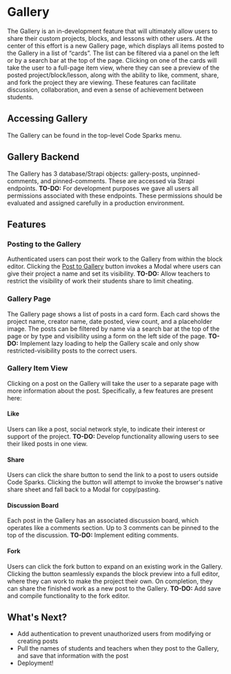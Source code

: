 # Gallery
The Gallery is an in-development feature that will ultimately allow users to share their custom projects, blocks, and lessons with other users. At the center of this effort is a new Gallery page, which displays all items posted to the Gallery in a list of “cards”. The list can be filtered via a panel on the left or by a search bar at the top of the page.
Clicking on one of the cards will take the user to a full-page item view, where they can see a preview of the posted project/block/lesson, along with the ability to like, comment, share, and fork the project they are viewing. These features can facilitate discussion, collaboration, and even a sense of achievement between students.

## Accessing Gallery
The Gallery can be found in the top-level Code Sparks menu.

## Gallery Backend
The Gallery has 3 database/Strapi objects: gallery-posts, unpinned-comments, and pinned-comments. These are accessed via Strapi endpoints.
**TO-DO:** For development purposes we gave all users all permissions associated with these endpoints. These permissions should be evaluated and assigned carefully in a production environment.

## Features
### Posting to the Gallery
Authenticated users can post their work to the Gallery from within the block editor. Clicking the <ins>Post to Gallery</ins> button invokes a Modal where users can give their project a name and set its visibility.
**TO-DO:** Allow teachers to restrict the visibility of work their students share to limit cheating.
### Gallery Page
The Gallery page shows a list of posts in a card form. Each card shows the project name, creator name, date posted, view count, and a placeholder image. The posts can be filtered by name via a search bar at the top of the page or by type and visibility using a form on the left side of the page.
**TO-DO:** Implement lazy loading to help the Gallery scale and only show restricted-visibility posts to the correct users.
### Gallery Item View
Clicking on a post on the Gallery will take the user to a separate page with more information about the post. Specifically, a few features are present here:
#### Like
Users can like a post, social network style, to indicate their interest or support of the project.
**TO-DO:** Develop functionality allowing users to see their liked posts in one view.
#### Share
Users can click the share button to send the link to a post to users outside Code Sparks. Clicking the button will attempt to invoke the browser's native share sheet and fall back to a Modal for copy/pasting.
#### Discussion Board
Each post in the Gallery has an associated discussion board, which operates like a comments section. Up to 3 comments can be pinned to the top of the discussion.
**TO-DO:** Implement editing comments.
#### Fork
Users can click the fork button to expand on an existing work in the Gallery. Clicking the button seamlessly expands the block preview into a full editor, where they can work to make the project their own. On completion, they can share the finished work as a new post to the Gallery.
**TO-DO:** Add save and compile functionality to the fork editor.

## What's Next?
* Add authentication to prevent unauthorized users from modifying or creating posts
* Pull the names of students and teachers when they post to the Gallery, and save that information with the post
* Deployment!
